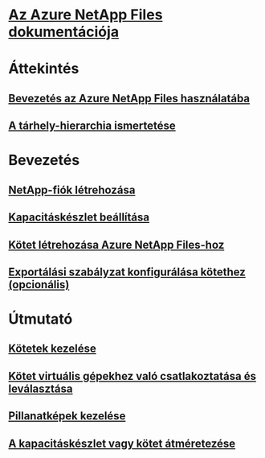 # [Az Azure NetApp Files dokumentációja](index.md)

# Áttekintés
## [Bevezetés az Azure NetApp Files használatába](azure-netapp-files-introduction.md)
## [A tárhely-hierarchia ismertetése](azure-netapp-files-understand-storage-hierarchy.md)

# Bevezetés
## [NetApp-fiók létrehozása](azure-netapp-files-create-netapp-account.md)
## [Kapacitáskészlet beállítása](azure-netapp-files-set-up-capacity-pool.md)
## [Kötet létrehozása Azure NetApp Files-hoz](azure-netapp-files-create-volumes.md)
## [Exportálási szabályzat konfigurálása kötethez (opcionális)](azure-netapp-files-configure-export-policy.md)

# Útmutató
## [Kötetek kezelése](azure-netapp-files-manage-volumes.md)
## [Kötet virtuális gépekhez való csatlakoztatása és leválasztása](azure-netapp-files-mount-unmount-volumes-for-virtual-machines.md)
## [Pillanatképek kezelése](azure-netapp-files-manage-snapshots.md)
## [A kapacitáskészlet vagy kötet átméretezése](azure-netapp-files-resize-capacity-pools-or-volumes.md)

